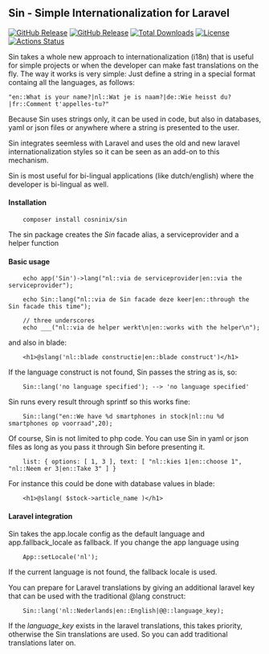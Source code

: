 ## Sin - Simple Internationalization for Laravel
[![GitHub Release](https://img.shields.io/github/v/tag/rvwoens/sin.svg?style=flat)](//packagist.org/packages/cosninix/sin)
[![GitHub Release](https://img.shields.io/packagist/v/cosninix/sin.svg?style=flat)](//packagist.org/packages/cosninix/sin)
[![Total Downloads](https://poser.pugx.org/cosninix/sin/downloads)](//packagist.org/packages/cosninix/sin)
[![License](https://poser.pugx.org/cosninix/sin/license)](//packagist.org/packages/cosninix/sin)
[![Actions Status](https://github.com/rvwoens/sin/workflows/CI/badge.svg)](https://github.com/rvwoens/sin/actions)

Sin takes a whole new approach to internationalization (i18n) that is useful for simple projects or when the developer can make fast translations on the fly.
The way it works is very simple: Just define a string in a special format containg all the languages, as follows:
```
"en::What is your name?|nl::Wat je is naam?|de::Wie heisst du?|fr::Comment t'appelles-tu?"
```

Because Sin uses strings only, it can be used in code, but also in databases, yaml or json files or anywhere where a string is presented to the user.

Sin integrates seemless with Laravel and uses the old and new laravel internationalization styles so it can be seen as an add-on to this mechanism.

Sin is most useful for bi-lingual applications (like dutch/english) where the developer is bi-lingual as well. 

#### Installation
```
    composer install cosninix/sin
```
The sin package creates the *Sin* facade alias, a serviceprovider and a helper function

#### Basic usage

```
    echo app('Sin')->lang("nl::via de serviceprovider|en::via the serviceprovider");

    echo Sin::lang("nl::via de Sin facade deze keer|en::through the Sin facade this time");
    
    // three underscores
    echo ___("nl::via de helper werkt\n|en::works with the helper\n");
```
and also in blade:
```
    <h1>@slang('nl::blade constructie|en::blade construct')</h1>
```

If the language construct is not found, Sin passes the string as is, so:
```
    Sin::lang('no language specified'); --> 'no language specified'
```

Sin runs every result through sprintf so this works fine:
```
    Sin::lang("en::We have %d smartphones in stock|nl::nu %d smartphones op voorraad",20); 
```
Of course, Sin is not limited to php code. You can use Sin in yaml or json files as long as you pass it through Sin before presenting it.
```
    list: { options: [ 1, 3 ], text: [ "nl::kies 1|en::choose 1", "nl::Neem er 3|en::Take 3" ] }
```
For instance this could be done with database values in blade:
```
    <h1>@slang( $stock->article_name )</h1>
```


#### Laravel integration
Sin takes the app.locale config as the default language and app.fallback_locale as fallback. If you change the app language using 
```
    App::setLocale('nl');
```
If the current language is not found, the fallback locale is used.

You can prepare for Laravel translations by giving an additional laravel key that can be used with the traditional @lang construct:
```
    Sin::lang('nl::Nederlands|en::English|@@::language_key);
```
If the *language_key* exists in the laravel translations, this takes priority, otherwise the Sin translations are used. So you can add traditional translations later on.



